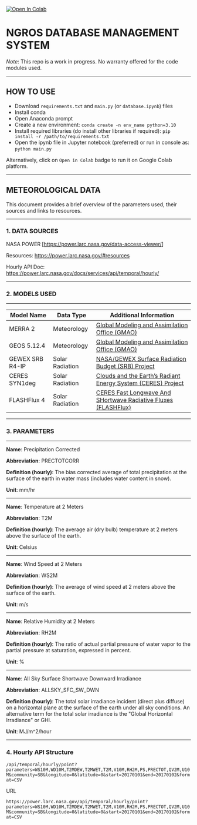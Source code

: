 [![Open In Colab](https://colab.research.google.com/assets/colab-badge.svg)](https://colab.research.google.com/github/akhi9661/ngros-database/blob/main/database.ipynb)

# NGROS DATABASE MANAGEMENT SYSTEM
*Note*: This repo is a work in progress. No warranty offered for the code modules used. 

---
## HOW TO USE

- Download ```requirements.txt``` and  ```main.py``` (or ```database.ipynb```) files
- Install conda
- Open Anaconda prompt
- Create a new environment: ```conda create -n env_name python=3.10```
- Install required libraries (do install other libraries if required): ```pip install -r /path/to/requirements.txt```
- Open the ipynb file in Jupyter notebook (preferred) or run in console as: ```python main.py```

Alternatively, click on ```Open in Colab``` badge to run it on Google Colab platform.

----
## METEOROLOGICAL DATA

This document provides a brief overview of the parameters used, their sources and links to resources. 

---
### 1. DATA SOURCES

NASA POWER [<https://power.larc.nasa.gov/data-access-viewer/>]

Resources: <https://power.larc.nasa.gov/#resources>

Hourly API Doc: <https://power.larc.nasa.gov/docs/services/api/temporal/hourly/>

---
### 2. MODELS USED
---

| Model Name | Data Type | Additional Information |
| -------- | -------- | -------- |
| MERRA 2 | Meteorology | [Global Modeling and Assimilation Office (GMAO)](http://gmao.gsfc.nasa.gov/) |
| GEOS 5.12.4 | Meteorology | [Global Modeling and Assimilation Office (GMAO)](http://gmao.gsfc.nasa.gov/) |
| GEWEX SRB R4-IP | Solar Radiation | [NASA/GEWEX Surface Radiation Budget (SRB) Project](http://gewex-srb.larc.nasa.gov/) |
| CERES SYN1deg | Solar Radiation | [Clouds and the Earth’s Radiant Energy System (CERES) Project](https://ceres.larc.nasa.gov/) |
| FLASHFlux 4 | Solar Radiation | [CERES Fast Longwave And SHortwave Radiative Fluxes (FLASHFlux)](http://flashflux.larc.nasa.gov/) |

---
### 3. PARAMETERS

---
**Name**: Precipitation Corrected

**Abbreviation**: PRECTOTCORR

**Definition (hourly)**: The bias corrected average of total precipitation at the surface of the earth in water mass (includes water content in snow).

**Unit**: mm/hr

---
**Name**: Temperature at 2 Meters

**Abbreviation**: T2M

**Definition (hourly)**: The average air (dry bulb) temperature at 2 meters above the surface of the earth.

**Unit**: Celsius

---
**Name**: Wind Speed at 2 Meters

**Abbreviation**: WS2M

**Definition (hourly)**: The average of wind speed at 2 meters above the surface of the earth.

**Unit**: m/s

---
**Name**: Relative Humidity at 2 Meters

**Abbreviation**: RH2M

**Definition (hourly)**: The ratio of actual partial pressure of water vapor to the partial pressure at saturation, expressed in percent.

**Unit**: %

---
**Name**: All Sky Surface Shortwave Downward Irradiance

**Abbreviation**: ALLSKY_SFC_SW_DWN

**Definition (hourly)**: The total solar irradiance incident (direct plus diffuse) on a horizontal plane at the surface of the earth under all sky conditions. An alternative term for the total solar irradiance is the "Global Horizontal Irradiance" or GHI.

**Unit**: MJ/m^2/hour

---
### 4. Hourly API Structure

```/api/temporal/hourly/point?parameters=WS10M,WD10M,T2MDEW,T2MWET,T2M,V10M,RH2M,PS,PRECTOT,QV2M,U10M&community=SB&longitude=0&latitude=0&start=20170101&end=20170102&format=CSV```

URL

```https://power.larc.nasa.gov/api/temporal/hourly/point?parameters=WS10M,WD10M,T2MDEW,T2MWET,T2M,V10M,RH2M,PS,PRECTOT,QV2M,U10M&community=SB&longitude=0&latitude=0&start=20170101&end=20170102&format=CSV```
